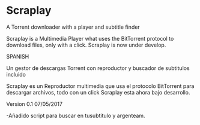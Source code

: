 # Scraplay
A Torrent downloader with a player and subtitle finder

Scraplay is a Multimedia Player what uses the BitTorrent protocol to download files, only with a click.
Scraplay is now under develop.

SPANISH

Un gestor de descargas Torrent con reproductor y buscador de subtitulos incluido

Scraplay es un Reproductor multimedia que usa el protocolo BitTorrent para descargar archivos, todo con un click
Scraplay esta ahora bajo desarrollo.

Version 0.1 07/05/2017

-Añadido script para buscar en tusubtitulo y argenteam.
